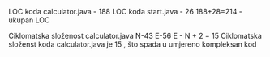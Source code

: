 LOC koda calculator.java - 188
LOC koda start.java - 26
188+28=214 - ukupan LOC 

Ciklomatska složenost calculator.java
N-43
E-56
E - N + 2 = 15 
Ciklomatska složenst koda calculator.java je 15 , što spada u umjereno kompleksan kod

